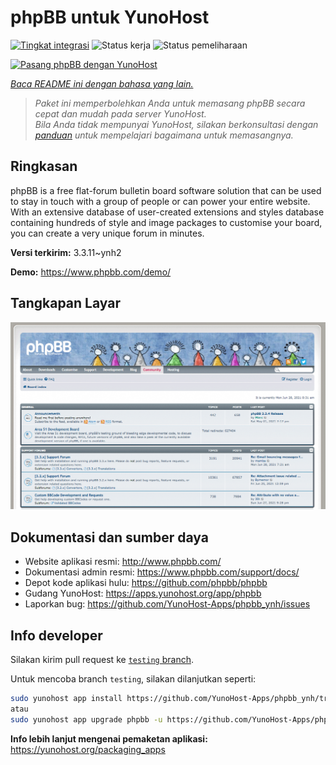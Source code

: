 <!--
N.B.: README ini dibuat secara otomatis oleh <https://github.com/YunoHost/apps/tree/master/tools/readme_generator>
Ini TIDAK boleh diedit dengan tangan.
-->

# phpBB untuk YunoHost

[![Tingkat integrasi](https://apps.yunohost.org/badge/integration/phpbb)](https://ci-apps.yunohost.org/ci/apps/phpbb/)
![Status kerja](https://apps.yunohost.org/badge/state/phpbb)
![Status pemeliharaan](https://apps.yunohost.org/badge/maintained/phpbb)

[![Pasang phpBB dengan YunoHost](https://install-app.yunohost.org/install-with-yunohost.svg)](https://install-app.yunohost.org/?app=phpbb)

*[Baca README ini dengan bahasa yang lain.](./ALL_README.md)*

> *Paket ini memperbolehkan Anda untuk memasang phpBB secara cepat dan mudah pada server YunoHost.*  
> *Bila Anda tidak mempunyai YunoHost, silakan berkonsultasi dengan [panduan](https://yunohost.org/install) untuk mempelajari bagaimana untuk memasangnya.*

## Ringkasan

phpBB is a free flat-forum bulletin board software solution that can be used to stay in touch with a group of people or can power your entire website. With an extensive database of user-created extensions and styles database containing hundreds of style and image packages to customise your board, you can create a very unique forum in minutes.


**Versi terkirim:** 3.3.11~ynh2

**Demo:** <https://www.phpbb.com/demo/>

## Tangkapan Layar

![Tangkapan Layar pada phpBB](./doc/screenshots/screenshot.png)

## Dokumentasi dan sumber daya

- Website aplikasi resmi: <http://www.phpbb.com/>
- Dokumentasi admin resmi: <https://www.phpbb.com/support/docs/>
- Depot kode aplikasi hulu: <https://github.com/phpbb/phpbb>
- Gudang YunoHost: <https://apps.yunohost.org/app/phpbb>
- Laporkan bug: <https://github.com/YunoHost-Apps/phpbb_ynh/issues>

## Info developer

Silakan kirim pull request ke [`testing` branch](https://github.com/YunoHost-Apps/phpbb_ynh/tree/testing).

Untuk mencoba branch `testing`, silakan dilanjutkan seperti:

```bash
sudo yunohost app install https://github.com/YunoHost-Apps/phpbb_ynh/tree/testing --debug
atau
sudo yunohost app upgrade phpbb -u https://github.com/YunoHost-Apps/phpbb_ynh/tree/testing --debug
```

**Info lebih lanjut mengenai pemaketan aplikasi:** <https://yunohost.org/packaging_apps>
